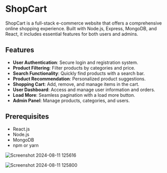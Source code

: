 # ShopCart

ShopCart is a full-stack e-commerce website that offers a comprehensive online shopping experience. Built with Node.js, Express, MongoDB, and React, it includes essential features for both users and admins.

## Features

- **User Authentication**: Secure login and registration system.
- **Product Filtering**: Filter products by categories and price.
- **Search Functionality**: Quickly find products with a search bar.
- **Product Recommendation**: Personalized product suggestions.
- **Shopping Cart**: Add, remove, and manage items in the cart.
- **User Dashboard**: Access and manage user information and orders.
- **Load More**: Seamless pagination with a load more button.
- **Admin Panel**: Manage products, categories, and users.

## Prerequisites

- React.js
- Node.js
- MongoDB
- npm or yarn


![Screenshot 2024-08-11 125616](https://github.com/user-attachments/assets/becfcb10-9bf8-40d8-a0fa-96f1e58294c3)


![Screenshot 2024-08-11 125800](https://github.com/user-attachments/assets/9d339bed-cbb9-4d89-ba31-656f15dce98a)

